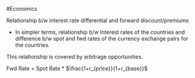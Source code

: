 #Economics 


Relationship b/w interest rate differential and forward discount/premiums
- In simpler terms, relationship b/w Interest rates of the countries and difference b/w spot and fwd rates of the currency exchange pairs for the countries.

This relationship is covered by arbitrage opportunities.

Fwd Rate = Spot Rate * $\frac{1+r_{price}}{1+r_{base}}$
 